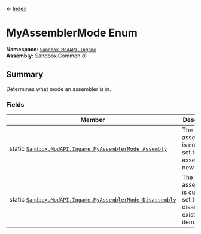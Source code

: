 ← [Index](index)
# MyAssemblerMode Enum
**Namespace:** [`Sandbox.ModAPI.Ingame`](Sandbox.ModAPI.Ingame)  
**Assembly:** Sandbox.Common.dll  
## Summary
Determines what mode an assembler is in.
### Fields
|Member|Description|
|---|---|
|static [`Sandbox.ModAPI.Ingame.MyAssemblerMode Assembly`](Sandbox.ModAPI.Ingame.Assembly)|The assembler is currently set to assemble new items.|
|static [`Sandbox.ModAPI.Ingame.MyAssemblerMode Disassembly`](Sandbox.ModAPI.Ingame.Disassembly)|The assembler is currently set to disassemble existing items.|
